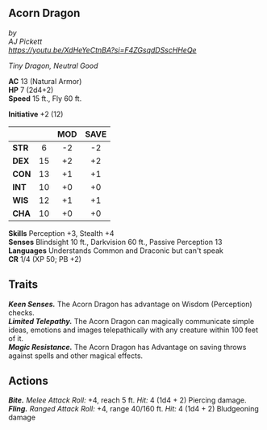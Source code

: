 ## Acorn Dragon

*by*  
*AJ Pickett*  
*https://youtu.be/XdHeYeCtnBA?si=F4ZGsqdDSscHHeQe*

*Tiny Dragon, Neutral Good*

**AC** 13 (Natural Armor)  
**HP** 7 (2d4+2)  
**Speed** 15 ft., Fly 60 ft.  

**Initiative** +2 (12)  

|         |     | MOD | SAVE |
|---------|:---:|:---:|:----:|
| **STR** | 6   | -2  | -2   |
| **DEX** | 15  | +2  | +2   |
| **CON** | 13  | +1  | +1   |
| **INT** | 10  | +0  | +0   |
| **WIS** | 12  | +1  | +1   |
| **CHA** | 10  | +0  | +0   |

**Skills** Perception +3, Stealth +4  
**Senses** Blindsight 10 ft., Darkvision 60 ft., Passive Perception 13  
**Languages** Understands Common and Draconic but can't speak  
**CR** 1/4 (XP 50; PB +2)  

## Traits
***Keen Senses.*** The Acorn Dragon has advantage on Wisdom (Perception) checks.  
***Limited Telepathy.*** The Acorn Dragon can magically communicate simple ideas, emotions and images telepathically with any creature within 100 feet of it.  
***Magic Resistance.*** The Acorn Dragon has Advantage on saving throws against spells and other magical effects.

## Actions
***Bite.*** *Melee Attack Roll:* +4, reach 5 ft. *Hit:* 4 (1d4 + 2) Piercing damage.  
***Fling.*** *Ranged Attack Roll:* +4, range 40/160 ft. *Hit:* 4 (1d4 + 2) Bludgeoning damage